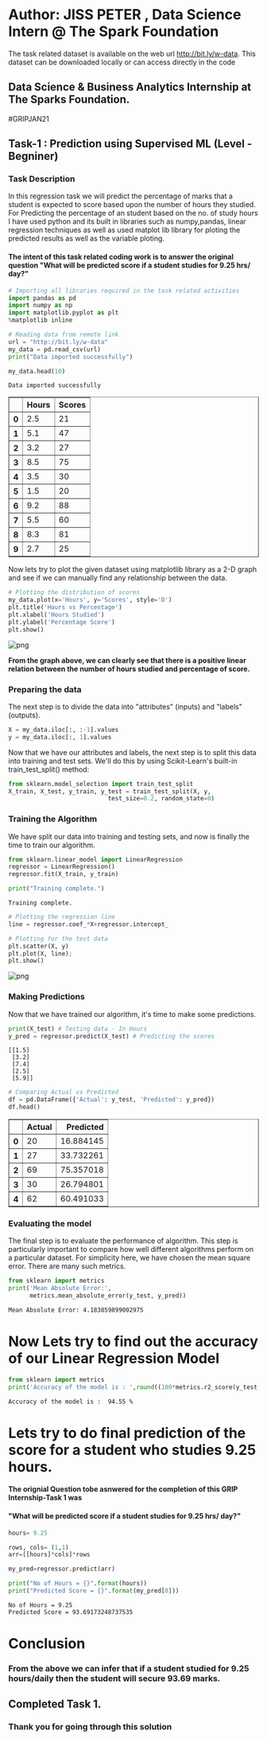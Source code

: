 
 # Author: JISS PETER , Data Science Intern @ The Spark Foundation
The task related dataset is available on the web url http://bit.ly/w-data. This dataset can be downloaded locally or can access directly in the code
## **Data Science & Business Analytics Internship at The Sparks Foundation.**

#GRIPJAN21
## Task-1 : Prediction using Supervised ML (Level - Begniner)

### **Task Description**
In this regression task we will predict the percentage of marks that a student is expected to score based upon the number of hours they studied. 
For Predicting the percentage of an student based on the no. of study hours  I have used python and its built in libraries such as numpy,pandas, linear regression techniques as well as used matplot lib library for ploting the predicted results as well as the variable ploting.

#### The intent of this task related coding work is to answer the original question "What will be predicted score if a student studies for 9.25 hrs/ day?"

```python
# Importing all libraries required in the task related activities
import pandas as pd
import numpy as np  
import matplotlib.pyplot as plt  
%matplotlib inline
```


```python
# Reading data from remote link
url = "http://bit.ly/w-data"
my_data = pd.read_csv(url)
print("Data imported successfully")

my_data.head(10)
```

    Data imported successfully
    




<div>
<style scoped>
    .dataframe tbody tr th:only-of-type {
        vertical-align: middle;
    }

    .dataframe tbody tr th {
        vertical-align: top;
    }

    .dataframe thead th {
        text-align: right;
    }
</style>
<table border="1" class="dataframe">
  <thead>
    <tr style="text-align: right;">
      <th></th>
      <th>Hours</th>
      <th>Scores</th>
    </tr>
  </thead>
  <tbody>
    <tr>
      <th>0</th>
      <td>2.5</td>
      <td>21</td>
    </tr>
    <tr>
      <th>1</th>
      <td>5.1</td>
      <td>47</td>
    </tr>
    <tr>
      <th>2</th>
      <td>3.2</td>
      <td>27</td>
    </tr>
    <tr>
      <th>3</th>
      <td>8.5</td>
      <td>75</td>
    </tr>
    <tr>
      <th>4</th>
      <td>3.5</td>
      <td>30</td>
    </tr>
    <tr>
      <th>5</th>
      <td>1.5</td>
      <td>20</td>
    </tr>
    <tr>
      <th>6</th>
      <td>9.2</td>
      <td>88</td>
    </tr>
    <tr>
      <th>7</th>
      <td>5.5</td>
      <td>60</td>
    </tr>
    <tr>
      <th>8</th>
      <td>8.3</td>
      <td>81</td>
    </tr>
    <tr>
      <th>9</th>
      <td>2.7</td>
      <td>25</td>
    </tr>
  </tbody>
</table>
</div>



Now lets try to plot the given dataset using matplotlib library as a 2-D graph and see if we can manually find any relationship between the data.


```python
# Plotting the distribution of scores
my_data.plot(x='Hours', y='Scores', style='D')  
plt.title('Hours vs Percentage')  
plt.xlabel('Hours Studied')  
plt.ylabel('Percentage Score')  
plt.show()
```


![png](GRIP-Task1-PredictionUsingSupervisedML_files/GRIP-Task1-PredictionUsingSupervisedML_5_0.png)


**From the graph above, we can clearly see that there is a positive linear relation between the number of hours studied and percentage of score.**

### **Preparing the data**

The next step is to divide the data into "attributes" (inputs) and "labels" (outputs).


```python
X = my_data.iloc[:, :-1].values  
y = my_data.iloc[:, 1].values  
```

Now that we have our attributes and labels, the next step is to split this data into training and test sets. We'll do this by using Scikit-Learn's built-in train_test_split() method:


```python
from sklearn.model_selection import train_test_split  
X_train, X_test, y_train, y_test = train_test_split(X, y, 
                            test_size=0.2, random_state=0) 
```

### **Training the Algorithm**
We have split our data into training and testing sets, and now is finally the time to train our algorithm. 


```python
from sklearn.linear_model import LinearRegression  
regressor = LinearRegression()  
regressor.fit(X_train, y_train) 

print("Training complete.")
```

    Training complete.
    


```python
# Plotting the regression line
line = regressor.coef_*X+regressor.intercept_

# Plotting for the test data
plt.scatter(X, y)
plt.plot(X, line);
plt.show()
```


![png](GRIP-Task1-PredictionUsingSupervisedML_files/GRIP-Task1-PredictionUsingSupervisedML_13_0.png)


### **Making Predictions**
Now that we have trained our algorithm, it's time to make some predictions.


```python
print(X_test) # Testing data - In Hours
y_pred = regressor.predict(X_test) # Predicting the scores
```

    [[1.5]
     [3.2]
     [7.4]
     [2.5]
     [5.9]]
    


```python
# Comparing Actual vs Predicted
df = pd.DataFrame({'Actual': y_test, 'Predicted': y_pred})  
df.head()
```




<div>
<style scoped>
    .dataframe tbody tr th:only-of-type {
        vertical-align: middle;
    }

    .dataframe tbody tr th {
        vertical-align: top;
    }

    .dataframe thead th {
        text-align: right;
    }
</style>
<table border="1" class="dataframe">
  <thead>
    <tr style="text-align: right;">
      <th></th>
      <th>Actual</th>
      <th>Predicted</th>
    </tr>
  </thead>
  <tbody>
    <tr>
      <th>0</th>
      <td>20</td>
      <td>16.884145</td>
    </tr>
    <tr>
      <th>1</th>
      <td>27</td>
      <td>33.732261</td>
    </tr>
    <tr>
      <th>2</th>
      <td>69</td>
      <td>75.357018</td>
    </tr>
    <tr>
      <th>3</th>
      <td>30</td>
      <td>26.794801</td>
    </tr>
    <tr>
      <th>4</th>
      <td>62</td>
      <td>60.491033</td>
    </tr>
  </tbody>
</table>
</div>



### **Evaluating the model**

The final step is to evaluate the performance of algorithm. This step is particularly important to compare how well different algorithms perform on a particular dataset. For simplicity here, we have chosen the mean square error. There are many such metrics.


```python
from sklearn import metrics  
print('Mean Absolute Error:', 
      metrics.mean_absolute_error(y_test, y_pred)) 
```

    Mean Absolute Error: 4.183859899002975
    

# Now Lets try to find out the accuracy of our Linear Regression Model


```python
from sklearn import metrics
print('Accuracy of the model is : ',round((100*metrics.r2_score(y_test,y_pred)),2),'%')
```

    Accuracy of the model is :  94.55 %
    

# Lets try to do final prediction of the score for a student who studies 9.25 hours.
#### The orignial Question tobe asnwered for the completion of this GRIP Internship-Task 1 was 
#### "What will be predicted score if a student studies for 9.25 hrs/ day?"


```python
hours= 9.25

rows, cols= (1,1)
arr=[[hours]*cols]*rows

my_pred=regressor.predict(arr)

print("No of Hours = {}".format(hours))
print("Predicted Score = {}".format(my_pred[0]))
```

    No of Hours = 9.25
    Predicted Score = 93.69173248737535
    

# Conclusion
### From the above we can infer that if a student studied for 9.25 hours/daily then the student will secure 93.69 marks.
## Completed Task 1.
### Thank you for going through this solution
